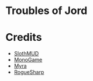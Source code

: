 # Troubles of Jord

# Credits
* [SlothMUD](http://www.slothmud.org/)
* [MonoGame](https://www.monogame.net/)
* [Myra](https://github.com/rds1983/Myra)
* [RogueSharp](https://github.com/FaronBracy/RogueSharp)
